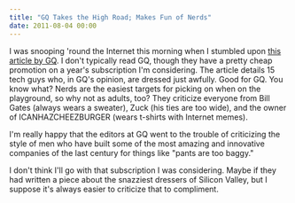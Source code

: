 ```yaml
---
title: "GQ Takes the High Road; Makes Fun of Nerds"
date: 2011-08-04 00:00
---
```


<p>I was snooping 'round the Internet this morning when I stumbled upon <a href="http://www.gq.com/style/profiles/201108/worst-dressed-men-silicon-valley-mark-zuckerberg#slide=1" target="_blank">this article by GQ</a>. I don't typically read GQ, though they have a pretty cheap promotion on a year's subscription I'm considering.
The article details 15 tech guys who, in GQ's opinion, are dressed just awfully. Good for GQ. You know what? Nerds are the easiest targets for picking on when on the playground, so why not as adults, too? They criticize everyone from Bill Gates (always wears a sweater), Zuck (his ties are too wide), and the owner of ICANHAZCHEEZBURGER (wears t-shirts with Internet memes).</p>

<p>I'm really happy that the editors at GQ went to the trouble of criticizing the style of men who have built some of the most amazing and innovative companies of the last century for things like "pants are too baggy."</p>

<p>I don't think I'll go with that subscription I was considering. Maybe if they had written a piece about the snazziest dressers of Silicon Valley, but I suppose it's always easier to criticize that to compliment.</p>

<!-- more -->

